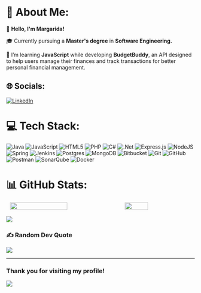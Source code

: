 # 💫 About Me:

👋 **Hello, I'm Margarida!**  </br>

🎓 Currently pursuing a **Master's degree** in **Software Engineering.** </br>

🌱 I’m learning **JavaScript** while developing **BudgetBuddy**, an API designed to help users manage their finances and track transactions for better personal financial management.  </br>

## 🌐 Socials:

[![LinkedIn](https://img.shields.io/badge/LinkedIn-%230077B5.svg?logo=linkedin&logoColor=white)](https://www.linkedin.com/in/margarida-pereira-/) 

# 💻 Tech Stack:

![Java](https://img.shields.io/badge/java-%23ED8B00.svg?style=flat&logo=openjdk&logoColor=white) ![JavaScript](https://img.shields.io/badge/javascript-%23323330.svg?style=flat&logo=javascript&logoColor=%23F7DF1E) ![HTML5](https://img.shields.io/badge/html5-%23E34F26.svg?style=flat&logo=html5&logoColor=white) ![PHP](https://img.shields.io/badge/php-%23777BB4.svg?style=flat&logo=php&logoColor=white) ![C#](https://img.shields.io/badge/c%23-%23239120.svg?style=flat&logo=csharp&logoColor=white) ![.Net](https://img.shields.io/badge/.NET-5C2D91?style=flat&logo=.net&logoColor=white) ![Express.js](https://img.shields.io/badge/express.js-%23404d59.svg?style=flat&logo=express&logoColor=%2361DAFB) ![NodeJS](https://img.shields.io/badge/node.js-6DA55F?style=flat&logo=node.js&logoColor=white) ![Spring](https://img.shields.io/badge/spring-%236DB33F.svg?style=flat&logo=spring&logoColor=white) ![Jenkins](https://img.shields.io/badge/jenkins-%232C5263.svg?style=flat&logo=jenkins&logoColor=white) ![Postgres](https://img.shields.io/badge/postgres-%23316192.svg?style=flat&logo=postgresql&logoColor=white) ![MongoDB](https://img.shields.io/badge/MongoDB-%234ea94b.svg?style=flat&logo=mongodb&logoColor=white) ![Bitbucket](https://img.shields.io/badge/bitbucket-%230047B3.svg?style=flat&logo=bitbucket&logoColor=white) ![Git](https://img.shields.io/badge/git-%23F05033.svg?style=flat&logo=git&logoColor=white) ![GitHub](https://img.shields.io/badge/github-%23121011.svg?style=flat&logo=github&logoColor=white) ![Postman](https://img.shields.io/badge/Postman-FF6C37?style=flat&logo=postman&logoColor=white) ![SonarQube](https://img.shields.io/badge/SonarQube-black?style=flat&logo=sonarqube&logoColor=4E9BCD) ![Docker](https://img.shields.io/badge/docker-%230db7ed.svg?style=flat&logo=docker&logoColor=white)

# 📊 GitHub Stats:

<div>
  <div style="display: flex; justify-content: center; gap: 30px;">
    <img src="https://github-readme-stats.vercel.app/api?username=MaguiCP&theme=material-palenight&hide_border=false&include_all_commits=false&count_private=false&hide=issues,prs" style="width: 55%;"/>
    <img src="https://github-readme-stats.vercel.app/api/top-langs/?username=MaguiCP&theme=material-palenight&hide_border=false&include_all_commits=false&count_private=false&layout=compact" style="width: 35%;"/>
  </div>

  <br/>

  <div>
    <img src="https://github-readme-streak-stats.herokuapp.com/?user=MaguiCP&theme=material-palenight&hide_border=false"/>
  </div>
</div>












### ✍️ Random Dev Quote

![](https://quotes-github-readme.vercel.app/api?type=horizontal&theme=tokyonight)

---
### Thank you for visiting my profile!

[![](https://visitcount.itsvg.in/api?id=MaguiCP&icon=7&color=11)](https://visitcount.itsvg.in)

<!-- Proudly created with GPRM ( https://gprm.itsvg.in ) -->
<!--
**MaguiCP/MaguiCP** is a ✨ _special_ ✨ repository because its `README.md` (this file) appears on your GitHub profile.

Here are some ideas to get you started:

- 🔭 I’m currently working on ...
- 🌱 I’m currently learning ...
- 👯 I’m looking to collaborate on ...
- 🤔 I’m looking for help with ...
- 💬 Ask me about ...
- 📫 How to reach me: ...
- 😄 Pronouns: ...
- ⚡ Fun fact: ...
-->

